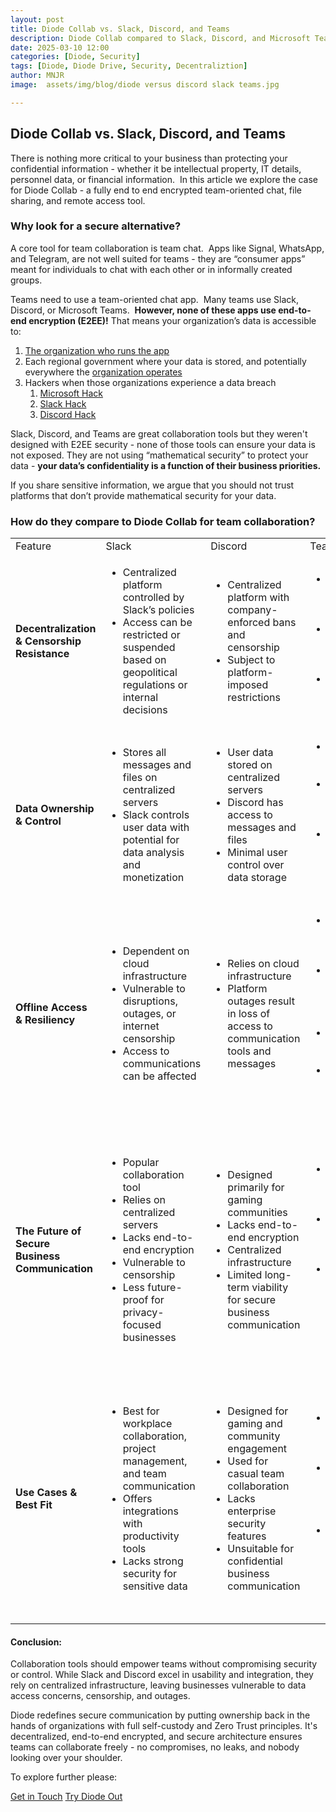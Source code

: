```yaml
---
layout: post
title: Diode Collab vs. Slack, Discord, and Teams
description: Diode Collab compared to Slack, Discord, and Microsoft Teams
date: 2025-03-10 12:00
categories: [Diode, Security]
tags: [Diode, Diode Drive, Security, Decentraliztion]
author: MNJR
image: 	assets/img/blog/diode versus discord slack teams.jpg

---
```


## Diode Collab vs. Slack, Discord, and Teams

There is nothing more critical to your business than protecting your confidential information - whether it be intellectual property, IT details, personnel data, or financial information.  In this article we explore the case for Diode Collab - a fully end to end encrypted team-oriented chat, file sharing, and remote access tool.

### Why look for a secure alternative?

A core tool for team collaboration is team chat.  Apps like Signal, WhatsApp, and Telegram, are not well suited for teams - they are “consumer apps” meant for individuals to chat with each other or in informally created groups.  

Teams need to use a team-oriented chat app.  Many teams use Slack, Discord, or Microsoft Teams.  **However, none of these apps use end-to-end encryption (E2EE)!** That means your organization’s data is accessible to:

1.  [The organization who runs the app](https://www.securemessagingapps.com/)
2.  Each regional government where your data is stored, and potentially everywhere the [organization operates](https://diode.io/blog/innovating-zero-trust-for-government)
3.  Hackers when those organizations experience a data breach
    1.  [Microsoft Hack](https://www.infosecurity-magazine.com/news/microsoft-failings-china/)
    2.  [Slack Hack](https://www.salesforceben.com/unpacking-the-recent-slack-data-security-breach/)
    3.  [Discord Hack](https://www.yahoo.com/tech/almost-1-million-discord-users-214550087.html?guccounter=1&guce_referrer=aHR0cHM6Ly93d3cuZ29vZ2xlLmNvbS8&guce_referrer_sig=AQAAAKxxWOxitnjOLFZb8qV8Q_obGsYQaWrbmFIIO-KaN0PQQVmPhpYu6oxAkTor-HckLi4rgz2RZZ5q5c7IA4dCHkQ1q9Wfpw-6GjAfgwyX32VZg853_if3M1I_Pt-fO_cmpkxT2bHdC0roiThPX1z0Rg7E9K13oSRK7jxejkf58fn8)

Slack, Discord, and Teams are great collaboration tools but they weren't designed with E2EE security - none of those tools can ensure your data is not exposed. They are not using “mathematical security” to protect your data - **your data’s confidentiality is a function of their business priorities.**

If you share sensitive information, we argue that you should not trust platforms that don’t provide mathematical security for your data.

### How do they compare to Diode Collab for team collaboration?

<table><tbody><tr><td>Feature</td><td>Slack</td><td>Discord</td><td>Teams</td><td>Diode</td></tr><tr><td><strong>Decentralization &amp; Censorship Resistance</strong></td><td><ul><li>Centralized platform controlled by Slack’s policies</li><li>Access can be restricted or suspended based on geopolitical regulations or internal decisions</li></ul></td><td><ul><li>Centralized platform with company-enforced bans and censorship</li><li>Subject to platform-imposed restrictions</li></ul></td><td><ul><li>Centralized, controlled by Microsoft’s policies</li><li>Potential for censorship due to lack of decentralization</li><li>Microsoft can suspend or restrict access</li></ul></td><td><ul><li>Decentralized infrastructure with no central authority</li><li>Communication resistant to censorship</li><li>No single entity can control or block access</li></ul></td></tr><tr><td><strong>Data Ownership &amp; Control</strong></td><td><ul><li>Stores all messages and files on centralized servers</li><li>Slack controls user data with potential for data analysis and monetization</li></ul></td><td><ul><li>User data stored on centralized servers</li><li>Discord has access to messages and files</li><li>Minimal user control over data storage</li></ul></td><td><ul><li>Data stored on Microsoft servers</li><li>Limited user control over data storage and sharing</li><li>Admins manage access, users have minimal control</li></ul></td><td><ul><li>Users retain full control of data</li><li>Self-hosting options or decentralized storage</li><li>Ensures data privacy and prevents third-party access or exploitation</li></ul></td></tr><tr><td><strong>Offline Access &amp; Resiliency</strong></td><td><ul><li>Dependent on cloud infrastructure</li><li>Vulnerable to disruptions, outages, or internet censorship</li><li>Access to communications can be affected</li></ul></td><td><ul><li>Relies on cloud infrastructure</li><li>Platform outages result in loss of access to communication tools and messages</li></ul></td><td><ul><li>Relies on internet and cloud infrastructure</li><li>No offline access for users in low-bandwidth areas</li><li>Outages can disrupt communication</li><li>Not designed for offline or restricted environments</li></ul></td><td><ul><li>Peer-to-peer network</li><li>Remains functional in low-bandwidth or disconnected environments</li><li>Provides resiliency during outages or cyber threats</li></ul></td></tr><tr><td><strong>The Future of Secure Business Communication</strong></td><td><ul><li>Popular collaboration tool</li><li>Relies on centralized servers</li><li>Lacks end-to-end encryption</li><li>Vulnerable to censorship</li><li>Less future-proof for privacy-focused businesses</li></ul></td><td><ul><li>Designed primarily for gaming communities</li><li>Lacks end-to-end encryption</li><li>Centralized infrastructure</li><li>Limited long-term viability for secure business communication</li></ul></td><td><ul><li>Adding security features (e.g., MFA, encryption)</li><li>Centralized structure limits privacy and adaptability</li><li>Growing demand for decentralized tools may challenge Teams</li></ul></td><td><ul><li>End-to-end encryption</li><li>Decentralized infrastructure</li><li>Censorship-resistant</li><li>Ensures secure, private, and uninterrupted communication</li><li>Gives businesses full control over their data amid growing digital security concerns</li></ul></td></tr><tr><td><strong>Use Cases &amp; Best Fit</strong></td><td><ul><li>Best for workplace collaboration, project management, and team communication</li><li>Offers integrations with productivity tools</li><li>Lacks strong security for sensitive data</li></ul></td><td><ul><li>Designed for gaming and community engagement</li><li>Used for casual team collaboration</li><li>Lacks enterprise security features</li><li>Unsuitable for confidential business communication</li></ul></td><td><ul><li>Best for companies using Microsoft 365</li><li>Ideal for internal communication and project management</li><li>Not suitable for decentralized or highly secure communication</li></ul></td><td><ul><li>Ideal for businesses needing secure, private, and resilient communication</li><li>Suited for teams handling sensitive data</li><li>Supports remote teams in restricted environments</li><li>Enables decentralized, censorship-resistant collaboration</li></ul></td></tr></tbody></table>

#### Conclusion:

Collaboration tools should empower teams without compromising security or control. While Slack and Discord excel in usability and integration, they rely on centralized infrastructure, leaving businesses vulnerable to data access concerns, censorship, and outages.

Diode redefines secure communication by putting ownership back in the hands of organizations with full self-custody and Zero Trust principles. It's decentralized, end-to-end encrypted, and secure architecture ensures teams can collaborate freely - no compromises, no leaks, and nobody looking over your shoulder.

To explore further please:
<div class="story__buttons">
  <a href="{{"https://contactdiode.paperform.co"}}" class="btn" target="">Get in Touch</a>
  <a href="#download-app" class="btn popup-open" target="">Try Diode Out</a>
</div>

